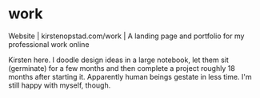 # work
Website | kirstenopstad.com/work | A landing page and portfolio for my professional work online

Kirsten here. I doodle design ideas in a large notebook, let them sit (germinate) for a few months and then complete a project roughly 18 months after starting it. Apparently human beings gestate in less time. I'm still happy with myself, though.
